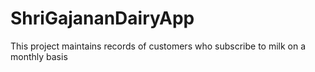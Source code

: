 # ShriGajananDairyApp
This project maintains records of customers who subscribe to milk on a monthly basis
